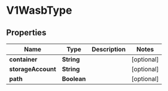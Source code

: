 

# V1WasbType

## Properties

Name | Type | Description | Notes
------------ | ------------- | ------------- | -------------
**container** | **String** |  |  [optional]
**storageAccount** | **String** |  |  [optional]
**path** | **Boolean** |  |  [optional]



